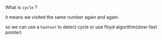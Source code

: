 What is `cycle` ?

it means we visited the same number again and again.

so we can use a `hashset` to detect cycle or use floyd algorithm(slow-fast pointer)